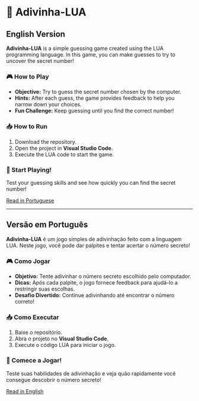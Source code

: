 # 🎲 Adivinha-LUA

## English Version
**Adivinha-LUA** is a simple guessing game created using the LUA programming language. In this game, you can make guesses to try to uncover the secret number!

### 🎮 How to Play
- **Objective:** Try to guess the secret number chosen by the computer.
- **Hints:** After each guess, the game provides feedback to help you narrow down your choices.
- **Fun Challenge:** Keep guessing until you find the correct number!

### 📥 How to Run
1. Download the repository.
2. Open the project in **Visual Studio Code**.
3. Execute the LUA code to start the game.

### 🎉 Start Playing!
Test your guessing skills and see how quickly you can find the secret number!

[Read in Portuguese](#versão-em-português)

---

## Versão em Português
**Adivinha-LUA** é um jogo simples de adivinhação feito com a linguagem LUA. Neste jogo, você pode dar palpites e tentar acertar o número secreto!

### 🎮 Como Jogar
- **Objetivo:** Tente adivinhar o número secreto escolhido pelo computador.
- **Dicas:** Após cada palpite, o jogo fornece feedback para ajudá-lo a restringir suas escolhas.
- **Desafio Divertido:** Continue adivinhando até encontrar o número correto!

### 📥 Como Executar
1. Baixe o repositório.
2. Abra o projeto no **Visual Studio Code**.
3. Execute o código LUA para iniciar o jogo.

### 🎉 Comece a Jogar!
Teste suas habilidades de adivinhação e veja quão rapidamente você consegue descobrir o número secreto!

[Read in English](#english-version)

